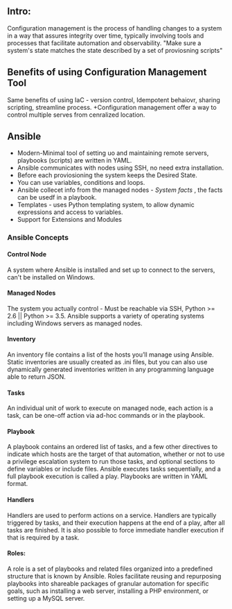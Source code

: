 ## Intro:
Configuration management is the process of handling changes to a system in a way that assures integrity over time, typically involving tools and processes that facilitate automation and observability.
"Make sure a system's state matches the state described by a set of proviosning scripts"

## Benefits of using Configuration Management Tool
Same benefits of using IaC - version control, Idempotent behaiovr, sharing scripting, streamline process.
+Configuration management offer a way to control multiple serves from cenralized location.

## Ansible
- Modern-Minimal tool of setting uo and maintaining remote servers, playbooks (scripts) are written in YAML.
- Ansible communicates with nodes using SSH, no need extra installation.
- Before each proviosioning the system keeps the Desired State.
- You can use variables, conditions and loops.
- Ansible collecet info from the managed nodes - *System facts* , the facts can be usedf in a playbook.
- Templates - uses Python templating system, to allow dynamic expressions and access to variables.
- Support for Extensions and Modules 

### Ansible Concepts
#### Control Node
A system where Ansible is installed and set up to connect to the servers, can't be installed on Windows.
#### Managed Nodes
The system you actually control - Must be reachable via SSH, Python >= 2.6 || Python >= 3.5.
Ansible supports a variety of operating systems including Windows servers as managed nodes.
#### Inventory
An inventory file contains a list of the hosts you’ll manage using Ansible. 
Static inventories are usually created as .ini files, 
but you can also use dynamically generated inventories written in any programming language able to return JSON.
#### Tasks
An individual unit of work to execute on managed node, each action is a task, can be one-off action via ad-hoc commands or in the playbook.
#### Playbook
A playbook contains an ordered list of tasks, and a few other directives to indicate which hosts are the target of that automation, whether or not to use a privilege escalation system to run those tasks, and optional sections to define variables or include files. Ansible executes tasks sequentially, and a full playbook execution is called a play. Playbooks are written in YAML format.
#### Handlers
Handlers are used to perform actions on a service. Handlers are typically triggered by tasks, and their execution happens at the end of a play, after all tasks are finished.
It is also possible to force immediate handler execution if that is required by a task.
 #### Roles:
 A role is a set of playbooks and related files organized into a predefined structure that is known by Ansible. Roles facilitate reusing and repurposing playbooks into shareable packages of granular automation for specific goals, such as installing a web server, installing a PHP environment, or setting up a MySQL server.
